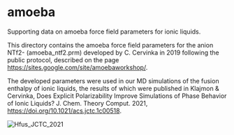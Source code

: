 # amoeba
Supporting data on amoeba force field parameters for ionic liquids.

This directory contains the amoeba force field parameters for the anion NTf2-
(amoeba_ntf2.prm) developed by C. Cervinka in 2019 following the public protocol,
described on the page https://sites.google.com/site/amoebaworkshop/.

The developed parameters were used in our MD simulations of the fusion enthalpy
of ionic liquids, the results of which were published in Klajmon & Cervinka,
Does Explicit Polarizability Improve Simulations of Phase Behavior of Ionic
Liquids? J. Chem. Theory Comput. 2021, https://doi.org/10.1021/acs.jctc.1c00518.

![Hfus_JCTC_2021](https://user-images.githubusercontent.com/52751621/133765209-6d3f987b-16c4-40ae-873c-d0a0c974787a.png)
